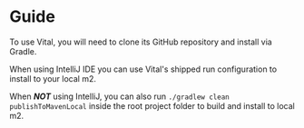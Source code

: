 # Guide

To use Vital, you will need to clone its GitHub repository and install via Gradle.

When using IntelliJ IDE you can use Vital's shipped run configuration to install to your local m2.

When _**NOT**_ using IntelliJ, you can also run `./gradlew clean publishToMavenLocal` inside the root project folder to
build and install to local m2.